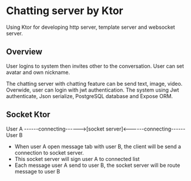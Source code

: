 # Chatting server by Ktor

Using Ktor for developing http server, template server and websocket server.

## Overview

User logins to system then invites other to the conversation. User can set avatar and own nickname.

The chatting server with chatting feature can be send text, image, video. Overwide, user can login with jwt authentication.
The system using Jwt authenticate, Json serialize, PostgreSQL database and Expose ORM.

## Socket Ktor

  User A ------connecting------>[socket server]<------connecting------User B
  - When user A open message tab with user B, the client will be send a connection to socket server.
  - This socket server will sign user A to connected list
  - Each message user A send to user B, the socket server will be route message to user B
